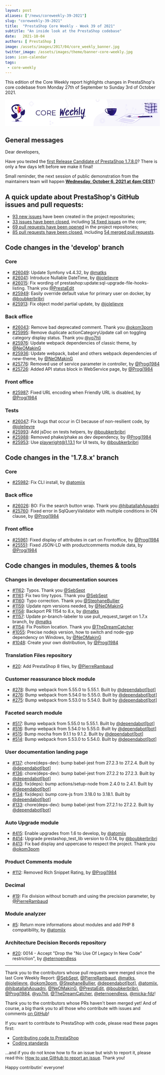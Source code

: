 ```yaml
---
layout: post
aliases: ["/news/coreweekly-39-2021"]
slug: "coreweekly-39-2021"
title:  "PrestaShop Core Weekly - Week 39 of 2021"
subtitle: "An inside look at the PrestaShop codebase"
date:   2021-10-04
authors: [ PrestaShop ]
image: /assets/images/2017/04/core_weekly_banner.jpg
twitter_image: /assets/images/theme/banner-core-weekly.jpg
icon: icon-calendar
tags:
 - core-weekly
---
```


This edition of the Core Weekly report highlights changes in PrestaShop's core codebase from Monday 27th of September to Sunday 3rd of October 2021.

![Core Weekly banner](/assets/images/2018/12/banner-core-weekly.jpg)

## General messages

Dear developers,

Have you tested the [first Release Candidate of PrestaShop 1.7.8.0](https://build.prestashop.com/news/prestashop-1-7-8-0-rc-release/)? There is only a few days left before we make it final!

Small reminder, the next session of public demonstration from the maintainers team will happen [**Wednesday, October 6, 2021 at 4pm CEST**](https://www.youtube.com/watch?v=x37-QOockEo)!


## A quick update about PrestaShop's GitHub issues and pull requests:

- [93 new issues](https://github.com/search?q=org%3APrestaShop+is%3Apublic++-repo%3Aprestashop%2Fprestashop.github.io++is%3Aissue+created%3A2021-09-27..2021-10-03) have been created in the project repositories;
- [33 issues have been closed](https://github.com/search?q=org%3APrestaShop+is%3Apublic++-repo%3Aprestashop%2Fprestashop.github.io++is%3Aissue+closed%3A2021-09-27..2021-10-03), including [14 fixed issues](https://github.com/search?q=org%3APrestaShop+is%3Apublic++-repo%3Aprestashop%2Fprestashop.github.io++is%3Aissue+label%3Afixed+closed%3A2021-09-27..2021-10-03) on the core;
- [69 pull requests have been opened](https://github.com/search?q=org%3APrestaShop+is%3Apublic++-repo%3Aprestashop%2Fprestashop.github.io++is%3Apr+created%3A2021-09-27..2021-10-03) in the project repositories;
- [85 pull requests have been closed](https://github.com/search?q=org%3APrestaShop+is%3Apublic++-repo%3Aprestashop%2Fprestashop.github.io++is%3Apr+closed%3A2021-09-27..2021-10-03), including [54 merged pull requests](https://github.com/search?q=org%3APrestaShop+is%3Apublic++-repo%3Aprestashop%2Fprestashop.github.io++is%3Apr+merged%3A2021-09-27..2021-10-03).
        


## Code changes in the 'develop' branch


### Core
* [#26049](https://github.com/PrestaShop/PrestaShop/pull/26049): Update Symfony v4.4.32, by [@matks](https://github.com/matks)
* [#26041](https://github.com/PrestaShop/PrestaShop/pull/26041): Introduce Nullable DateTime, by [@jolelievre](https://github.com/jolelievre)
* [#26015](https://github.com/PrestaShop/PrestaShop/pull/26015): Fix wording of prestashop:update:sql-upgrade-file-hooks-listing. Thank you [@PrestaEdit](https://github.com/PrestaEdit)
* [#25949](https://github.com/PrestaShop/PrestaShop/pull/25949): Easily override default value for primary user on docker, by [@boubkerbribri](https://github.com/boubkerbribri)
* [#25913](https://github.com/PrestaShop/PrestaShop/pull/25913): Fix object model partial update, by [@jolelievre](https://github.com/jolelievre)


### Back office
* [#26043](https://github.com/PrestaShop/PrestaShop/pull/26043): Remove bad deprecated comment. Thank you [@okom3pom](https://github.com/okom3pom)
* [#25995](https://github.com/PrestaShop/PrestaShop/pull/25995): Remove duplicate actionCategoryUpdate call on toggling category display status. Thank you [@yo7hli](https://github.com/yo7hli)
* [#25976](https://github.com/PrestaShop/PrestaShop/pull/25976): Update webpack dependencies of classic theme, by [@NeOMakinG](https://github.com/NeOMakinG)
* [#25936](https://github.com/PrestaShop/PrestaShop/pull/25936): Update webpack, babel and others webpack dependencies of new-theme, by [@NeOMakinG](https://github.com/NeOMakinG)
* [#25776](https://github.com/PrestaShop/PrestaShop/pull/25776): Removed use of service parameter in controller, by [@Progi1984](https://github.com/Progi1984)
* [#25726](https://github.com/PrestaShop/PrestaShop/pull/25726): Added API status block in WebService page, by [@Progi1984](https://github.com/Progi1984)


### Front office
* [#25987](https://github.com/PrestaShop/PrestaShop/pull/25987): Fixed URL encoding when Friendly URL is disabled, by [@Progi1984](https://github.com/Progi1984)


### Tests
* [#26047](https://github.com/PrestaShop/PrestaShop/pull/26047): Fix bugs that occur in CI because of non-resilient code, by [@jolelievre](https://github.com/jolelievre)
* [#25993](https://github.com/PrestaShop/PrestaShop/pull/25993): Add jsDoc on tests helpers, by [@boubkerbribri](https://github.com/boubkerbribri)
* [#25988](https://github.com/PrestaShop/PrestaShop/pull/25988): Removed phake/phake as dev dependency, by [@Progi1984](https://github.com/Progi1984)
* [#25953](https://github.com/PrestaShop/PrestaShop/pull/25953): Use playwright@1.13.1 for UI tests, by [@boubkerbribri](https://github.com/boubkerbribri)


## Code changes in the '1.7.8.x' branch


### Core
* [#25982](https://github.com/PrestaShop/PrestaShop/pull/25982): Fix CLI install, by [@atomiix](https://github.com/atomiix)


### Back office
* [#26026](https://github.com/PrestaShop/PrestaShop/pull/26026): BO: Fix the search button wrap. Thank you [@hibatallahAouadni](https://github.com/hibatallahAouadni)
* [#25760](https://github.com/PrestaShop/PrestaShop/pull/25760): Fixed error in SqlQueryValidator with multiple conditions in ON clause, by [@Progi1984](https://github.com/Progi1984)


### Front office
* [#25961](https://github.com/PrestaShop/PrestaShop/pull/25961): Fixed display of attributes in cart on Frontoffice, by [@Progi1984](https://github.com/Progi1984)
* [#25551](https://github.com/PrestaShop/PrestaShop/pull/25551): Fixed JSON-LD with productcomments module data, by [@Progi1984](https://github.com/Progi1984)


## Code changes in modules, themes & tools


### Changes in developer documentation sources
* [#1162](https://github.com/PrestaShop/docs/pull/1162): Typos. Thank you [@SebSept](https://github.com/SebSept)
* [#1161](https://github.com/PrestaShop/docs/pull/1161): Fix two tiny typos. Thank you [@SebSept](https://github.com/SebSept)
* [#1160](https://github.com/PrestaShop/docs/pull/1160): Typo correction. Thank you [@StephaneBullier](https://github.com/StephaneBullier)
* [#1159](https://github.com/PrestaShop/docs/pull/1159): Update npm versions needed, by [@NeOMakinG](https://github.com/NeOMakinG)
* [#1158](https://github.com/PrestaShop/docs/pull/1158): Backport PR 1154 to 8.x, by [@matks](https://github.com/matks)
* [#1157](https://github.com/PrestaShop/docs/pull/1157): Update pr-branch-labeler to use pull_request_target on 1.7.x branch, by [@matks](https://github.com/matks)
* [#1154](https://github.com/PrestaShop/docs/pull/1154): Fix Position location. Thank you [@TheDreamCatcher](https://github.com/TheDreamCatcher)
* [#1055](https://github.com/PrestaShop/docs/pull/1055): Precise nodejs version, how to switch and node-gyp dependency on Windows, by [@NeOMakinG](https://github.com/NeOMakinG)
* [#1048](https://github.com/PrestaShop/docs/pull/1048): Create your own distribution, by [@Progi1984](https://github.com/Progi1984)


### Translation Files repository
* [#20](https://github.com/PrestaShop/TranslationFiles/pull/20): Add PrestaShop 8 files, by [@PierreRambaud](https://github.com/PierreRambaud)


### Customer reassurance block module
* [#278](https://github.com/PrestaShop/blockreassurance/pull/278): Bump webpack from 5.55.0 to 5.55.1. Built by [@dependabot[bot]](https://github.com/apps/dependabot)
* [#276](https://github.com/PrestaShop/blockreassurance/pull/276): Bump webpack from 5.54.0 to 5.55.0. Built by [@dependabot[bot]](https://github.com/apps/dependabot)
* [#275](https://github.com/PrestaShop/blockreassurance/pull/275): Bump webpack from 5.53.0 to 5.54.0. Built by [@dependabot[bot]](https://github.com/apps/dependabot)


### Faceted search module
* [#517](https://github.com/PrestaShop/ps_facetedsearch/pull/517): Bump webpack from 5.55.0 to 5.55.1. Built by [@dependabot[bot]](https://github.com/apps/dependabot)
* [#516](https://github.com/PrestaShop/ps_facetedsearch/pull/516): Bump webpack from 5.54.0 to 5.55.0. Built by [@dependabot[bot]](https://github.com/apps/dependabot)
* [#515](https://github.com/PrestaShop/ps_facetedsearch/pull/515): Bump mocha from 9.1.1 to 9.1.2. Built by [@dependabot[bot]](https://github.com/apps/dependabot)
* [#514](https://github.com/PrestaShop/ps_facetedsearch/pull/514): Bump webpack from 5.53.0 to 5.54.0. Built by [@dependabot[bot]](https://github.com/apps/dependabot)


### User documentation landing page
* [#137](https://github.com/PrestaShop/user-documentation-landing/pull/137): chore(deps-dev): bump babel-jest from 27.2.3 to 27.2.4. Built by [@dependabot[bot]](https://github.com/apps/dependabot)
* [#136](https://github.com/PrestaShop/user-documentation-landing/pull/136): chore(deps-dev): bump babel-jest from 27.2.2 to 27.2.3. Built by [@dependabot[bot]](https://github.com/apps/dependabot)
* [#135](https://github.com/PrestaShop/user-documentation-landing/pull/135): fix(deps): bump actions/setup-node from 2.4.0 to 2.4.1. Built by [@dependabot[bot]](https://github.com/apps/dependabot)
* [#134](https://github.com/PrestaShop/user-documentation-landing/pull/134): fix(deps): bump core-js from 3.18.0 to 3.18.1. Built by [@dependabot[bot]](https://github.com/apps/dependabot)
* [#133](https://github.com/PrestaShop/user-documentation-landing/pull/133): chore(deps-dev): bump babel-jest from 27.2.1 to 27.2.2. Built by [@dependabot[bot]](https://github.com/apps/dependabot)


### Auto Upgrade module
* [#415](https://github.com/PrestaShop/autoupgrade/pull/415): Enable upgrades from 1.6 to develop, by [@atomiix](https://github.com/atomiix)
* [#414](https://github.com/PrestaShop/autoupgrade/pull/414): Upgrade prestashop_test_lib version to 0.0.14, by [@boubkerbribri](https://github.com/boubkerbribri)
* [#413](https://github.com/PrestaShop/autoupgrade/pull/413): Fix bad display and uppercase to respect the project. Thank you [@okom3pom](https://github.com/okom3pom)


### Product Comments module
* [#112](https://github.com/PrestaShop/productcomments/pull/112): Removed Rich Snippet Rating, by [@Progi1984](https://github.com/Progi1984)


### Decimal
* [#19](https://github.com/PrestaShop/decimal/pull/19): Fix division without bcmath and using the precision parameter, by [@PierreRambaud](https://github.com/PierreRambaud)


### Module analyzer 
* [#5](https://github.com/PrestaShop/psssst/pull/5): Return more informations about modules and add PHP 8 compatibility, by [@atomiix](https://github.com/atomiix)


### Architecture Decision Records repository
* [#20](https://github.com/PrestaShop/ADR/pull/20): 0014 - Accept "Drop the "No Use Of Legacy In New Code" restriction", by [@eternoendless](https://github.com/eternoendless)


<hr />

Thank you to the contributors whose pull requests were merged since the last Core Weekly Report: [@SebSept](https://github.com/SebSept), [@PierreRambaud](https://github.com/PierreRambaud), [@matks](https://github.com/matks), [@jolelievre](https://github.com/jolelievre), [@okom3pom](https://github.com/okom3pom), [@StephaneBullier](https://github.com/StephaneBullier), [@dependabot[bot]](https://github.com/apps/dependabot), [@atomiix](https://github.com/atomiix), [@hibatallahAouadni](https://github.com/hibatallahAouadni), [@NeOMakinG](https://github.com/NeOMakinG), [@PrestaEdit](https://github.com/PrestaEdit), [@boubkerbribri](https://github.com/boubkerbribri), [@Progi1984](https://github.com/Progi1984), [@yo7hli](https://github.com/yo7hli), [@TheDreamCatcher](https://github.com/TheDreamCatcher), [@eternoendless](https://github.com/eternoendless), [@micka-fdz](https://github.com/micka-fdz)!

Thank you to the contributors whose PRs haven't been merged yet! And of course, a big thank you to all those who contribute with issues and comments [on GitHub](https://github.com/PrestaShop/PrestaShop)!

If you want to contribute to PrestaShop with code, please read these pages first:

 * [Contributing code to PrestaShop](https://devdocs.prestashop.com/1.7/contribute/contribution-guidelines/)
 * [Coding standards](https://devdocs.prestashop.com/1.7/development/coding-standards/)

...and if you do not know how to fix an issue but wish to report it, please read this: [How to use GitHub to report an issue](https://devdocs.prestashop.com/1.7/contribute/contribute-reporting-issues/). Thank you!

Happy contributin' everyone!

